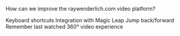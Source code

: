 How can we improve the raywenderlich.com video platform?

 Keyboard shortcuts
 Integration with Magic Leap
 Jump back/forward
 Remember last watched
 360° video experience

